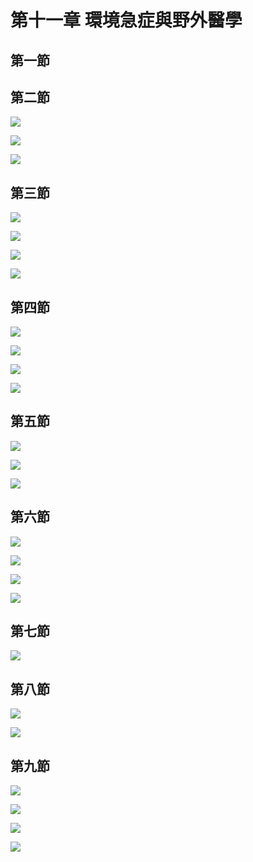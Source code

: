 # 第十一章 環境急症與野外醫學

## 第一節

## 第二節

![](.gitbook/assets/247.jpg)

![](.gitbook/assets/248.jpg)

![](.gitbook/assets/249.jpg)

## 第三節

![](.gitbook/assets/250.jpg)

![](.gitbook/assets/251.jpg)

![](.gitbook/assets/252.jpg)

![](.gitbook/assets/253.jpg)

## 第四節

![](.gitbook/assets/254.jpg)

![](.gitbook/assets/255.jpg)

![](.gitbook/assets/256.jpg)

![](.gitbook/assets/257.jpg)

## 第五節

![](.gitbook/assets/258.jpg)

![](.gitbook/assets/259.jpg)

![](.gitbook/assets/260.jpg)

## 第六節

![](.gitbook/assets/261.jpg)

![](.gitbook/assets/262.jpg)

![](.gitbook/assets/263.jpg)

![](.gitbook/assets/264.jpg)

## 第七節

![](.gitbook/assets/265.jpg)

## 第八節

![](.gitbook/assets/266.jpg)

![](.gitbook/assets/267.jpg)

## 第九節

![](.gitbook/assets/268.jpg)

![](.gitbook/assets/269.jpg)

![](.gitbook/assets/270.jpg)

![](.gitbook/assets/271.jpg)


